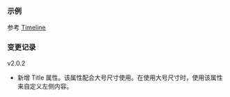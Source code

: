 ### 示例

参考 [Timeline](#timeline)

### 变更记录

v2.0.2

- 新增 Title 属性。该属性配合大号尺寸使用。在使用大号尺寸时，使用该属性来自定义左侧内容。
